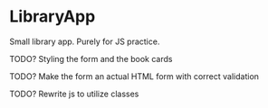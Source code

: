 # LibraryApp

Small library app. Purely for JS practice.

TODO? Styling the form and the book cards

TODO? Make the form an actual HTML form with correct validation

TODO? Rewrite js to utilize classes
